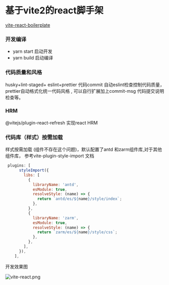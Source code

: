 #  基于vite2的react脚手架

[vite-react-boilerplate](https://github.com/leonwgc/vite-react-boilerplate)

### 开发编译
* yarn start 启动开发
* yarn build 启动编译

### 代码质量和风格
husky+lint-staged+ eslint+prettier 代码commit 自动eslint检查控制代码质量， prettier自动格式化统一代码风格 , 可以自行扩展加上commit-msg 代码提交说明检查等。

### HRM
@vitejs/plugin-react-refresh 实现react HRM 

### 代码库（样式）按需加载
 样式按需加载 (组件不存在这个问题)，默认配置了antd 和zarm组件库,对于其他组件库， 参考vite-plugin-style-import 文档
```js
 plugins: [
      styleImport({
        libs: [
          {
            libraryName: 'antd',
            esModule: true,
            resolveStyle: (name) => {
              return `antd/es/${name}/style/index`;
            },
          },
          {
            libraryName: 'zarm',
            esModule: true,
            resolveStyle: (name) => {
              return `zarm/es/${name}/style/css`;
            },
          },
        ],
      }),
    ],
```

开发效果图

![vite-react.png](https://camo.githubusercontent.com/a02ea217c8156b6df7b6d279b9ba4fcc7884cbb405a7d0fae445914a869b9c22/68747470733a2f2f70362d6a75656a696e2e62797465696d672e636f6d2f746f732d636e2d692d6b3375316662706663702f65393535343464613266323534336233613162383035616364666462346333317e74706c762d6b3375316662706663702d77617465726d61726b2e696d616765)